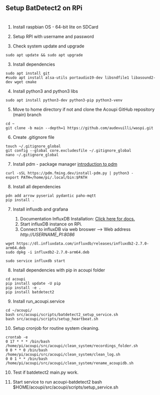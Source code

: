 ## Setup BatDetect2 on RPi
#
1. Install raspbian OS - 64-bit lite on SDCard

2. Setup RPI with username and password

3. Check system update and upgrade
```
sudo apt update && sudo apt upgrade
````
3. Install dependencies
```
sudo apt install git 
#sudo apt install alsa-utils portaudio19-dev libsndfile1 libasound2-dev wget cmake
```
4. Install python3 and python3 libs
```
sudo apt install python3-dev python3-pip python3-venv
```

5. Move to home directory if not and clone the Acoupi GitHub repository (main) branch 
```
cd ~
git clone -b main --depth=1 https://github.com/audevuilli/waspi.git
```

6. Create .gitignore file
```
touch ~/.gitignore_global
git config --global core.excludesfile ~/.gitignore_global
nano ~/.gitignore_global
```

7. Install pdm - package manager [introduction to pdm](https://pdm.fming.dev/latest/)
```
curl -sSL https://pdm.fming.dev/install-pdm.py | python3 -
export PATH=/home/pi/.local/bin:$PATH
```

8. Install all dependencies 
```
pdn add arrow pyserial pydantic paho-mqtt
pip install .
```

7. Install influxdb and grafana

    1. Documentation InfluxDB Installation: [Click here for docs.](https://docs.ainfluxdata.com/influxdb/v2.7/install/?t=Linux)
    2. Start influxDB instance on RPi.
    3. Connect to influxDB via web broswer --> Web address *http://USERNAME_PI:8086*

``` 
wget https://dl.influxdata.com/influxdb/releases/influxdb2-2.7.0-arm64.deb
sudo dpkg -i influxdb2-2.7.0-arm64.deb

sudo service influxdb start
```

8. Install dependencies with pip in acoupi folder
```
cd acoupi
pip install update -U pip
pip install -e .
pip install batdetect2
```

9. Install run_acoupi.service
```
cd ~/acoupi/
bash src/acoupi/scripts/batdetect2_setup_service.sh
bash src/acoupi/scripts/setup_heartbeat.sh
```

10. Setup cronjob for routine system cleaning.
```
crontab -e
0 17 * * * /bin/bash /home/pi/acoupi/src/acoupi/clean_system/recordings_folder.sh
0 0 * * 0 /bin/bash /home/pi/acoupi/src/acoupi/clean_system/clean_log.sh
0 0 1 * * /bin/bash /home/pi/acoupi/src/acoupi/clean_system/rename_acoupidb.sh
```

10. Test if batdetect2 main.py work. 

10. Start service to run acoupi-batdetect2
bash $HOME/acoupi/src/acoupi/scripts/setup_service.sh